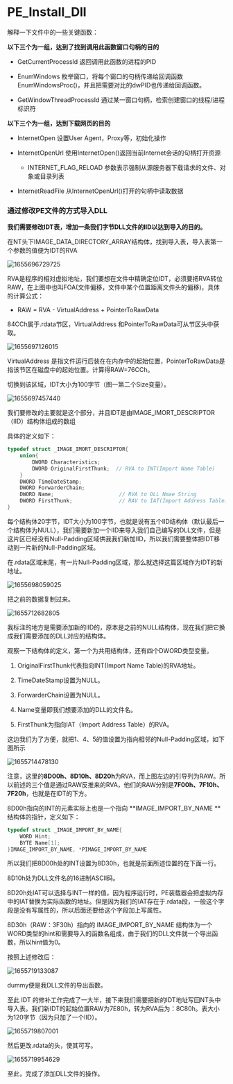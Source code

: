 # PE_Install_Dll

解释一下文件中的一些关键函数：

**以下三个为一组，达到了找到调用此函数窗口句柄的目的**

- GetCurrentProcessId 返回调用此函数的进程的PID

- EnumWindows 枚举窗口，将每个窗口的句柄传递给回调函数EnumWindowsProc()，并且把需要对比的dwPID也传递给回调函数。

- GetWindowThreadProcessId 通过某一窗口句柄，检索创建窗口的线程/进程标识符

**以下三个为一组，达到下载网页的目的**

- InternetOpen 设置User Agent，Proxy等，初始化操作

- InternetOpenUrl 使用InternetOpen()返回当前Internet会话的句柄打开资源

	- INTERNET_FLAG_RELOAD 参数表示强制从源服务器下载请求的文件、对象或目录列表

- InternetReadFile 从InternetOpenUrl()打开的句柄中读取数据



### 通过修改PE文件的方式导入DLL

**我们需要修改IDT表，增加一条我们字节DLL文件的IID以达到导入的目的。**

在NT头下IMAGE_DATA_DIRECTORY_ARRAY结构体，找到导入表，导入表第一个参数的值便为IDT的RVA

![1655696729725](.\image\1655696729725.jpg)

RVA是程序的相对虚拟地址，我们要想在文件中精确定位IDT，必须要把RVA转位RAW，在上图中也叫FOA(文件偏移，文件中某个位置距离文件头的偏移)，具体的计算公式：

- RAW = RVA - VirtualAddress + PointerToRawData

84CCh属于.rdata节区，VirtualAddress 和PointerToRawData可从节区头中获取。

![1655697126015](.\image\1655697126015.jpg)

VirtualAddress 是指文件运行后装在在内存中的起始位置，PointerToRawData是指该节区在磁盘中的起始位置。计算得RAW=76CCh。

切换到该区域，IDT大小为100字节（图一第二个Size变量）。

![1655697457440](.\image\1655697457440.jpg)

我们要修改的主要就是这个部分，并且IDT是由IMAGE_IMORT_DESCRIPTOR（IID）结构体组成的数组

具体的定义如下：

```c++
typedef struct _IMAGE_IMORT_DESCRIPTOR{
    union{
        DWORD Characteristics;
        DWORD OriginalFirstThunk;  // RVA to INT(Import Name Table)
    }
    DWORD TimeDateStamp;
    DWORD ForwarderChain;
    DWORD Name;						// RVA to DLL Nmae String
    DWORD FirstThunk;				// RAV to IAT(Import Address Table)
}
```

每个结构体20字节，IDT大小为100字节，也就是说有五个IID结构体（默认最后一个结构体为NULL），我们需要新加一个IID来导入我们自己编写的DLL文件，但是这片区已经没有Null-Padding区域供我我们新加IID，所以我们需要整体把IDT移动到一片新的Null-Padding区域。

在.rdata区域末尾，有一片Null-Padding区域，那么就选择这篇区域作为IDT的新地址。

![1655698059025](.\image\1655698059025.jpg)

把之前的数据复制过来。

![1655712682805](.\image\1655712682805.jpg)

我标注的地方是需要添加新的IID的，原本是之前的NULL结构体，现在我们把它换成我们需要添加的DLL对应的结构体。

观察一下结构体的定义，第一个为共用结构体，还有四个DWORD类型变量。

1. OriginalFirstThunk代表指向INT(Import Name Table)的RVA地址。

2. TimeDateStamp设置为NULL。

3. ForwarderChain设置为NULL。

4. Name变量即我们想要添加的DLL的文件名。

5. FirstThunk为指向IAT（Import Address Table）的RVA。

这边我们为了方便，就把1、4、5的值设置为指向相邻的Null-Padding区域，如下图所示

![1655714478130](.\image\1655714478130.jpg)

注意，这里的**8D00h、8D10h、8D20h**为RVA，而上图左边的引导列为RAW。所以前述的三个值是通过RAW反推来的RVA，他们的RAW分别是**7F00h、7F10h、7F20h**，也就是在IDT的下方。

8D00h指向的INT的元素实际上也是一个指向 **IMAGE_IMPORT_BY_NAME **结构体的指针，定义如下：

```c++
typedef struct _IMAGE_IMPORT_BY_NAME{
    WORD Hint;
    BYTE Name[1];
}IMAGE_IMPORT_BY_NAME, *PIMAGE_IMPORT_BY_NAME
```

所以我们把8D00h处的INT设置为8D30h，也就是前面所述位置的在下面一行。

8D10h处为DLL文件名的16进制ASCll码。

8D20h处IAT可以选择与INT一样的值，因为程序运行时，PE装载器会把虚拟内存中的IAT替换为实际函数的地址。但是因为我们的IAT存在于.rdata段，一般这个字段是没有写属性的，所以后面还要给这个字段加上写属性。

8D30h（RAW：3F30h）指向的 IMAGE_IMPORT_BY_NAME 结构体为一个WORD类型的hint和需要导入的函数名组成，由于我们的DLL文件就一个导出函数，所以hint值为0。

按照上述修改后：

![1655719133087](.\image\1655719133087.jpg)

dummy便是我DLL文件的导出函数。

至此 IDT 的修补工作完成了一大半，接下来我们需要把新的IDT地址写回NT头中导入表。我们新IDT的起始位置RAW为7E80h，转为RVA后为：8C80h。表大小为120字节（因为只加了一个IID）。

![1655719807001](.\image\1655719807001.jpg)

然后更改.rdata的头，使其可写。

![1655719954629](.\image\1655719954629.jpg)

至此，完成了添加DLL文件的操作。
